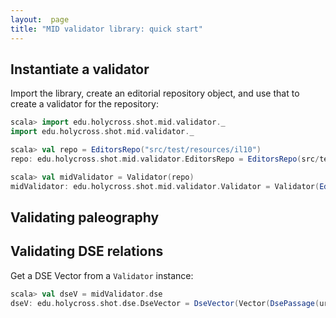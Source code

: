 ```yaml
---
layout:  page
title: "MID validator library: quick start"
---
```



## Instantiate a validator


Import the library, create an editorial repository object, and use that to create a validator for the repository:

```scala
scala> import edu.holycross.shot.mid.validator._
import edu.holycross.shot.mid.validator._

scala> val repo = EditorsRepo("src/test/resources/il10")
repo: edu.holycross.shot.mid.validator.EditorsRepo = EditorsRepo(src/test/resources/il10)

scala> val midValidator = Validator(repo)
midValidator: edu.holycross.shot.mid.validator.Validator = Validator(EditorsRepo(src/test/resources/il10))
```

## Validating paleography

## Validating DSE relations

Get a DSE Vector from a `Validator` instance:

```scala
scala> val dseV = midValidator.dse
dseV: edu.holycross.shot.dse.DseVector = DseVector(Vector(DsePassage(urn:cite2:validate:tempDse.temp:validate_0,Temporary DSE record 0,urn:cts:greekLit:tlg0012.tlg001.e3:10.1,urn:cite2:hmt:e3bifolio.v1:E3_128v_129r,urn:cite2:hmt:e3.v1:128v), DsePassage(urn:cite2:validate:tempDse.temp:validate_1,Temporary DSE record 1,urn:cts:greekLit:tlg0012.tlg001.msB:10.1,urn:cite2:hmt:vbbifolio.v1:vb_128v_129r,urn:cite2:hmt:msB.v1:128v)))
```
